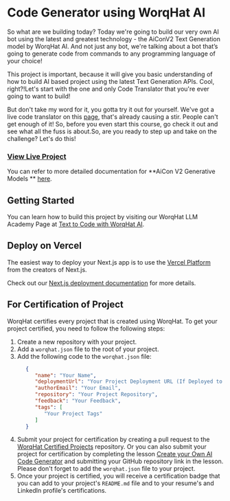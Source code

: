 # Code Generator using WorqHat AI

So what are we building today? Today we're going to build our very own AI bot using the latest
and greatest technology - the AiConV2 Text Generation model by WorqHat AI. And not just any bot,
we're talking about a bot that’s going to generate code from commands to any programming language of
your choice!

This project is important, because it will give you basic understanding of how to build AI based
project using the latest Text Generation APIs. Cool, right?!Let's start with the one
and only Code Translator that you're ever going to want to build!

But don't take my word for it, you gotta try it out for yourself. We've got a live code
translator on this [page](https://text-to-code-with-worqhat-ai.vercel.app/), that's already
causing a stir. People can't get enough of it! So, before you even start this course, go check it
out and see what all the fuss is about.So, are you ready to step up and take on the challenge? Let's
do this!

### [View Live Project](https://text-to-code-with-worqhat-ai.vercel.app/)

You can refer to more detailed documentation for **AiCon V2 Generative Models
** [here](https://devs.worqhat.com/WorqHatAPIs/AiText/aiconV2).

## Getting Started

You can learn how to build this project by visiting our WorqHat LLM Academy Page at [Text to Code
with WorqHat AI](https://worqhat.com/learn/text-to-code-with-worqhat-ai).

## Deploy on Vercel

The easiest way to deploy your Next.js app is to use
the [Vercel Platform](https://vercel.com/new?utm_medium=default-template&filter=next.js&utm_source=create-next-app&utm_campaign=create-next-app-readme)
from the creators of Next.js.

Check out our [Next.js deployment documentation](https://nextjs.org/docs/deployment) for more
details.

## For Certification of Project

WorqHat certifies every project that is created using WorqHat. To get your project certified, you
need to follow the following steps:

1. Create a new repository with your project.
2. Add a `worqhat.json` file to the root of your project.
3. Add the following code to the `worqhat.json` file:

```json
      {
         "name": "Your Name",
         "deploymentUrl": "Your Project Deployment URL (If Deployed to Vercel)",
         "authorEmail": "Your Email",
         "repository": "Your Project Repository",
         "feedback": "Your Feedback",
         "tags": [
            "Your Project Tags"
         ]
      }
```

4. Submit your project for certification by creating a pull request to the [WorqHat Certified
   Projects]() repository. Or you can also submit your project for certification by completing
   the lesson [Create your Own AI Code Generator](https://worqhat.com/learn/certify-your-project)
   and submitting your GitHub repository link in the lesson. Please don't forget to add
   the ``worqhat.json`` file to your project.
5. Once your project is certified, you will receive a certification badge that you can add to
   your project's `README.md` file and to your resume's and LinkedIn profile's certifications.
